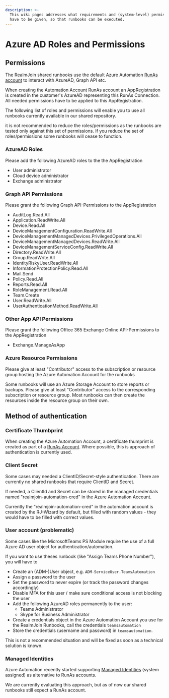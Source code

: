 ```yaml
---
description: >-
  This wiki pages addresses what requirements and (system-level) permissions
  have to be given, so that runbooks can be executed.
---
```


# Azure AD Roles and Permissions

## Permissions

The RealmJoin shared runbooks use the default Azure Automation [RunAs account](https://docs.microsoft.com/en-us/azure/automation/manage-runas-account) to interact with AzureAD, Graph API etc.

When creating the Automation Account RunAs account an AppRegistration is created in the customer's AzureAD representing this RunAs Connection. All needed permissions have to be applied to this AppRegistration.

The following list of roles and permissions will enable you to use all runbooks currently available in our shared repository.&#x20;

it is not recommended to reduce the roles/permissions as the runbooks are tested only against this set of permissions. If you reduce the set of roles/permissions some runbooks will cease to function.

### AzureAD Roles

Please add the following AzureAD roles to the the AppRegistration

* User administrator
* Cloud device administrator
* Exchange administrator

### Graph API Permissions

Please grant the following Graph API-Permissions to the AppRegistration

* AuditLog.Read.All
* Application.ReadWrite.All
* Device.Read.All
* DeviceManagementConfiguration.ReadWrite.All
* DeviceManagementManagedDevices.PrivilegedOperations.All
* DeviceManagementManagedDevices.ReadWrite.All
* DeviceManagementServiceConfig.ReadWrite.All
* Directory.ReadWrite.All
* Group.ReadWrite.All
* IdentityRiskyUser.ReadWrite.All
* InformationProtectionPolicy.Read.All
* Mail.Send
* Policy.Read.All
* Reports.Read.All
* RoleManagement.Read.All
* Team.Create
* User.ReadWrite.All
* UserAuthenticationMethod.ReadWrite.All

### Other App API Permissions

Please grant the following Office 365 Exchange Online API-Permissions to the AppRegistration

* Exchange.ManageAsApp

### Azure Resource Permissions

Please give at least "Contributor" access to the subscription or resource group hosting the Azure Automation Account for the runbooks

Some runbooks will use an Azure Storage Account to store reports or backups. Please give at least "Contributor" access to the corresponding subscription or resource group. Most runbooks can then create the resources inside the resource group on their own.

## Method of authentication

### Certificate Thumbprint

When creating the Azure Automation Account, a certificate thumprint is created as part of a [RunAs Account](https://docs.microsoft.com/en-us/azure/automation/manage-runas-account). Where possible, this is approach of authentication is currently used.

### Client Secret

Some cases may needed a ClientID/Secret-style authentication. There are currently no shared runbooks that require ClientID and Secret.

If needed, a ClientId and Secret can be stored in the managed credentials named "realmjoin-automation-cred" in the Azure Automation Account.

Currently the "realmjoin-automation-cred" in the automation account is created by the RJ-Wizard by default, but filled with random values - they would have to be filled with correct values.

### User account (problematic)

Some cases like the MicrosoftTeams PS Module require the use of a full Azure AD user object for authentication/automation.

If you want to use theses runbook (like "Assign Teams Phone Number"), you will have to

* Create an (ADM-)User object, e.g. `ADM-ServiceUser.TeamsAutomation`
* Assign a password to the user
* Set the password to never expire (or track the password changes accordingly)
* Disable MFA for this user / make sure conditional access is not blocking the user
* Add the following AzureAD roles permanently to the user:
  * Teams Administrator
  * Skype for Business Administrator
* Create a credentials object in the Azure Automation Account you use for the RealmJoin Runbooks, call the credentials `teamsautomation`
* Store the credentials (username and password) in `teamsautomation`.

This is not a recommended situation and will be fixed as soon as a technical solution is known.

### Managed Identities

Azure Automation recently started supporting [Managed Identities](https://docs.microsoft.com/en-us/azure/automation/enable-managed-identity-for-automation) (system assigned) as alternative to RunAs accounts.&#x20;

We are currently evaluating this approach, but as of now our shared runbooks still expect a RunAs account.
